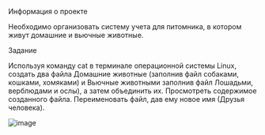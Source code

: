 Информация о проекте

Необходимо организовать систему учета для питомника, в котором живут домашние и вьючные животные.

Задание

Используя команду cat в терминале операционной системы Linux, создать два файла Домашние животные (заполнив файл собаками, кошками, хомяками) и Вьючные животными заполнив файл Лошадьми, верблюдами и ослы), а затем объединить их. Просмотреть содержимое созданного файла. Переименовать файл, дав ему новое имя (Друзья человека).

![image](https://github.com/NikitaM039/IntervalAttestation/assets/123829781/27b53a01-28cc-48e0-b8b1-29a06f6842a5)


